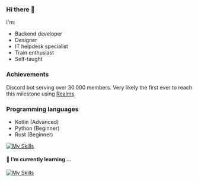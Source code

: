 ### Hi there 👋

I'm:
- Backend developer
- Designer
- IT helpdesk specialist
- Train enthusiast
- Self-taught

### Achievements
Discord bot serving over 30.000 members.
Very likely the first ever to reach this milestone using [Realms](https://github.com/realm/realm-kotlin).

### Programming languages
- Kotlin (Advanced)
- Python (Beginner)
- Rust (Beginner)

[![My Skills](https://skillicons.dev/icons?i=kotlin,py,raspberrypi,discord,figma,idea,ps&theme=light)](https://skillicons.dev)

#### 🌱 I’m currently learning ...

[![My Skills](https://skillicons.dev/icons?i=mongodb,docker,wasm,rust,js&theme=light)](https://skillicons.dev)
